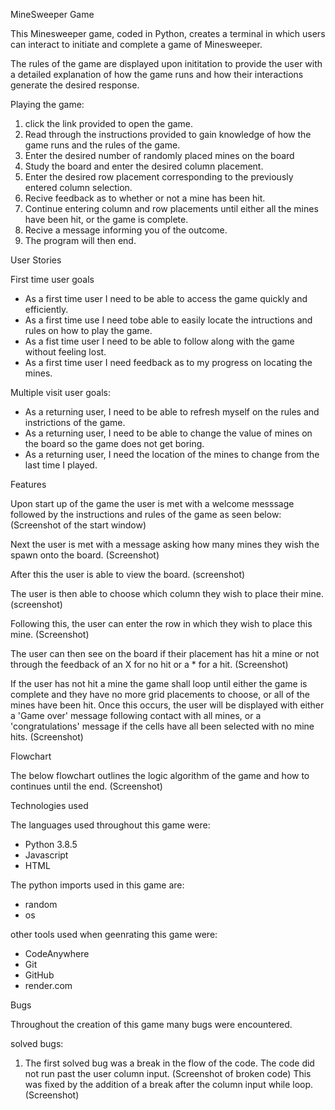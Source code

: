 MineSweeper Game

This Minesweeper game, coded in Python, creates a terminal in which users can interact to initiate and complete a game of Minesweeper. 

The rules of the game are displayed upon inititation to provide the user with a detailed explanation of how the game runs and how their interactions generate the desired response. 

Playing the game: 
1. click the link provided to open the game. 
2. Read through the instructions provided to gain knowledge of how the game runs and the rules of the game.
3. Enter the desired number of randomly placed mines on the board 
4. Study the board and enter the desired column placement.
5. Enter the desired row placement corresponding to the previously entered column selection.
6. Recive feedback as to whether or not a mine has been hit.
7. Continue entering column and row placements until either all the mines have been hit, or the game is complete. 
8. Recive a message informing you of the outcome.
9. The program will then end. 

User Stories 

First time user goals
- As a first time user I need to be able to access the game quickly and efficiently. 
- As a first time use I need tobe able to easily locate the intructions and rules on how to play the game. 
- As a fist time user I need to be able to follow along with the game without feeling lost. 
- As a first time user I need feedback as to my progress on locating the mines. 

Multiple visit user goals: 
- As a returning user, I need to be able to refresh myself on the rules and instrictions of the game. 
- As a returning user, I need to be able to change the value of mines on the board so the game does not get boring.
- As a returning user, I need the location of the mines to change from the last time I played. 

Features

Upon start up of the game the user is met with a welcome messsage followed by the instructions and rules of the game as seen below:
(Screenshot of the start window)

Next the user is met with a message asking how many mines they wish the spawn onto the board.
(Screenshot)

After this the user is able to view the board.
(screenshot)

The user is then able to choose which column they wish to place their mine.
(screenshot)

Following this, the user can enter the row in which they wish to place this mine. 
(Screenshot)

The user can then see on the board if their placement has hit a mine or not through the feedback of an X for no hit or a * for a hit.
(Screenshot)

If the user has not hit a mine the game shall loop until either the game is complete and they have no more grid placements to choose, or all of the mines have been hit. 
Once this occurs, the user will be displayed with either a 'Game over' message following contact with all mines, or a 'congratulations' message if the cells have all been selected with no mine hits. 
(Screenshot)

Flowchart

The below flowchart outlines the logic algorithm of the game and how to continues until the end.
(Screenshot)

Technologies used

The languages used throughout this game were: 
- Python 3.8.5
- Javascript
- HTML

The python imports used in this game are:
- random 
- os 

other tools used when geenrating this game were: 
- CodeAnywhere
- Git
- GitHub
- render.com

Bugs

Throughout the creation of this game many bugs were encountered. 

solved bugs: 
1. The first solved bug was a break in the flow of the code. The code did not run past the user column input. 
(Screenshot of broken code)
This was fixed by the addition of a break after the column input while loop.
(Screenshot)